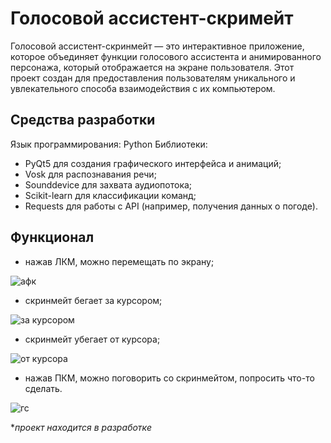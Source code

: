 # Голосовой ассистент-скримейт

Голосовой ассистент-скринмейт — это интерактивное приложение, которое объединяет функции голосового ассистента и анимированного персонажа, который отображается на экране пользователя. Этот проект создан для предоставления пользователям уникального и увлекательного способа взаимодействия с их компьютером.

## Средства разработки

Язык программирования: Python
Библиотеки:
- PyQt5 для создания графического интерфейса и анимаций;
- Vosk для распознавания речи;
- Sounddevice для захвата аудиопотока;
- Scikit-learn для классификации команд;
- Requests для работы с API (например, получения данных о погоде).

## Функционал

- нажав ЛКМ, можно перемещать по экрану;

![афк](https://github.com/user-attachments/assets/f4b8ff5d-e58e-474b-880e-b492b5c3dda8)

- скринмейт бегает за курсором;

![за курсором](https://github.com/user-attachments/assets/2d752681-ce6e-43f3-8fa8-710724fff9d9)

- скринмейт убегает от курсора;

![от курсора](https://github.com/user-attachments/assets/8bc62d7a-c855-464f-acd6-39c18dafde8f)

- нажав ПКМ, можно поговорить со скринмейтом, попросить что-то сделать.

![гс](https://github.com/user-attachments/assets/54b6fa87-ce23-4f25-88ff-e105e50b3f13)

**проект находится в разработке*
